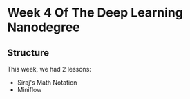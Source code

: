 # Week 4 Of The Deep Learning Nanodegree

## Structure

This week, we had 2 lessons:

- Siraj's Math Notation
- Miniflow
